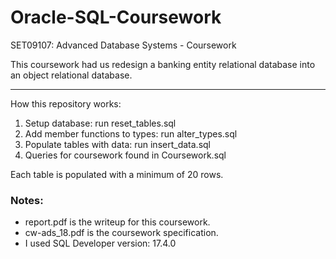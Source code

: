 # Oracle-SQL-Coursework
SET09107: Advanced Database Systems - Coursework

This coursework had us redesign a banking entity relational database into an object relational database. 

----------------

How this repository works: 

1. Setup database: run reset_tables.sql 
2. Add member functions to types: run alter_types.sql 
3. Populate tables with data: run insert_data.sql 
4. Queries for coursework found in Coursework.sql

Each table is populated with a minimum of 20 rows.

### Notes: 
* report.pdf is the writeup for this coursework. 
* cw-ads_18.pdf is the coursework specification. 
* I used SQL Developer version: 17.4.0
